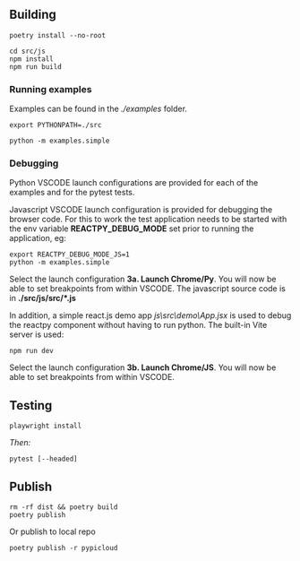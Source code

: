 ## Building

    poetry install --no-root

    cd src/js
    npm install
    npm run build

### Running examples

Examples can be found in the *./examples* folder.

    export PYTHONPATH=./src

    python -m examples.simple


### Debugging

Python VSCODE launch configurations are provided for each of the 
examples and for the pytest tests.

Javascript VSCODE launch configuration is provided for debugging the
browser code. For this to work the test application needs to be 
started with the env variable **REACTPY_DEBUG_MODE** set prior to 
running the application, eg:

    export REACTPY_DEBUG_MODE_JS=1 
    python -m examples.simple

Select the launch configuration **3a. Launch Chrome/Py**. You will
now be able to set breakpoints from within VSCODE. The javascript
source code is in **./src/js/src/*.js**

In addition, a simple react.js demo app *js\src\demo\App.jsx* is used to
debug the reactpy component without having to run python. The built-in
Vite server is used:

    npm run dev

Select the launch configuration **3b. Launch Chrome/JS**. You will
now be able to set breakpoints from within VSCODE.

## Testing

    playwright install

*Then:*

    pytest [--headed]

## Publish 

    rm -rf dist && poetry build
    poetry publish

Or publish to local repo

    poetry publish -r pypicloud
